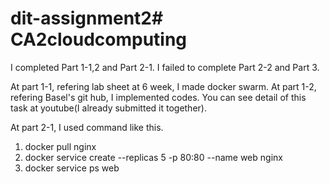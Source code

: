 # dit-assignment2# CA2cloudcomputing


I completed Part 1-1,2 and Part 2-1.
I failed to complete Part 2-2 and Part 3.

At part 1-1, refering lab sheet at 6 week, I made docker swarm.
At part 1-2, refering Basel's git hub, I implemented codes.
You can see detail of this task at youtube(I already submitted it together). 

At part 2-1, I used command like this.
1. docker pull nginx
2. docker service create --replicas 5 -p 80:80 --name web nginx
3. docker service ps web
